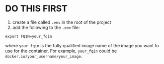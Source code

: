 # DO THIS FIRST

1. create a file called `.env` in the root of the project
2. add the following to the `.env` file:
```
export FQIN=your_fqin
```
where `your_fqin` is the fully qualified image name of the image you want to use for the container. For example, `your_fqin` could be `docker.io/your_username/your_image`.